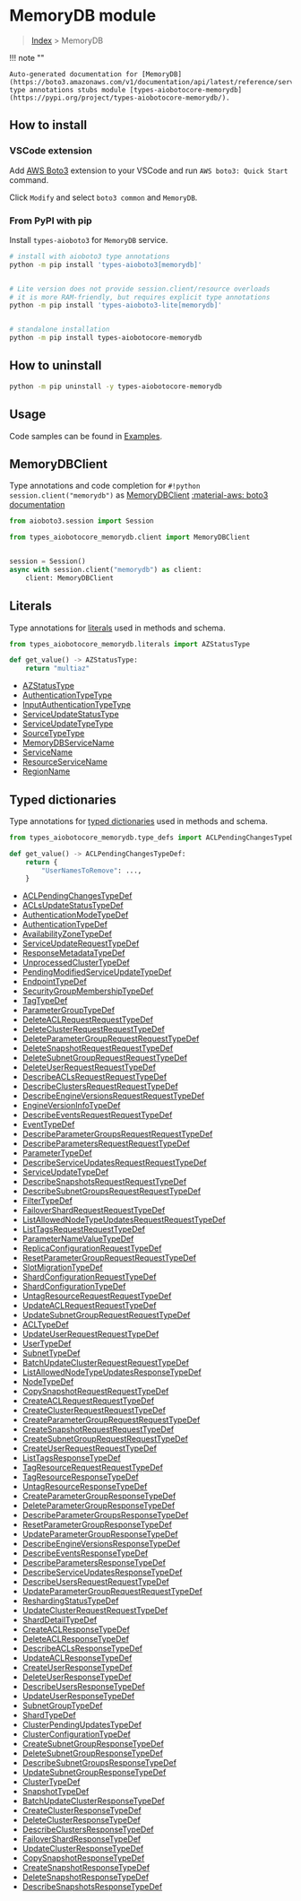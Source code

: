 # MemoryDB module

> [Index](../README.md) > MemoryDB


!!! note ""

    Auto-generated documentation for [MemoryDB](https://boto3.amazonaws.com/v1/documentation/api/latest/reference/services/memorydb.html#MemoryDB)
    type annotations stubs module [types-aiobotocore-memorydb](https://pypi.org/project/types-aiobotocore-memorydb/).

## How to install

### VSCode extension

Add [AWS Boto3](https://marketplace.visualstudio.com/items?itemName=Boto3typed.boto3-ide)
extension to your VSCode and run `AWS boto3: Quick Start` command.

Click `Modify` and select `boto3 common` and `MemoryDB`.

### From PyPI with pip

Install `types-aioboto3` for `MemoryDB` service.

```bash
# install with aioboto3 type annotations
python -m pip install 'types-aioboto3[memorydb]'


# Lite version does not provide session.client/resource overloads
# it is more RAM-friendly, but requires explicit type annotations
python -m pip install 'types-aioboto3-lite[memorydb]'


# standalone installation
python -m pip install types-aiobotocore-memorydb
```



## How to uninstall

```bash
python -m pip uninstall -y types-aiobotocore-memorydb
```

## Usage

Code samples can be found in [Examples](./usage.md).

## MemoryDBClient

Type annotations and code completion for  `#!python session.client("memorydb")` as [MemoryDBClient](./client.md)
[:material-aws: boto3 documentation](https://boto3.amazonaws.com/v1/documentation/api/latest/reference/services/memorydb.html#MemoryDB.Client)

```python title="Usage example"
from aioboto3.session import Session

from types_aiobotocore_memorydb.client import MemoryDBClient


session = Session()
async with session.client("memorydb") as client:
    client: MemoryDBClient
```








## Literals

Type annotations for [literals](./literals.md) used in methods and schema.

```python title="Usage example"
from types_aiobotocore_memorydb.literals import AZStatusType

def get_value() -> AZStatusType:
    return "multiaz"
```

- [AZStatusType](./literals.md#azstatustype)
- [AuthenticationTypeType](./literals.md#authenticationtypetype)
- [InputAuthenticationTypeType](./literals.md#inputauthenticationtypetype)
- [ServiceUpdateStatusType](./literals.md#serviceupdatestatustype)
- [ServiceUpdateTypeType](./literals.md#serviceupdatetypetype)
- [SourceTypeType](./literals.md#sourcetypetype)
- [MemoryDBServiceName](./literals.md#memorydbservicename)
- [ServiceName](./literals.md#servicename)
- [ResourceServiceName](./literals.md#resourceservicename)
- [RegionName](./literals.md#regionname)




## Typed dictionaries

Type annotations for [typed dictionaries](./type_defs.md) used in methods and schema.

```python title="Usage example"
from types_aiobotocore_memorydb.type_defs import ACLPendingChangesTypeDef

def get_value() -> ACLPendingChangesTypeDef:
    return {
        "UserNamesToRemove": ...,
    }
```

- [ACLPendingChangesTypeDef](./type_defs.md#aclpendingchangestypedef)
- [ACLsUpdateStatusTypeDef](./type_defs.md#aclsupdatestatustypedef)
- [AuthenticationModeTypeDef](./type_defs.md#authenticationmodetypedef)
- [AuthenticationTypeDef](./type_defs.md#authenticationtypedef)
- [AvailabilityZoneTypeDef](./type_defs.md#availabilityzonetypedef)
- [ServiceUpdateRequestTypeDef](./type_defs.md#serviceupdaterequesttypedef)
- [ResponseMetadataTypeDef](./type_defs.md#responsemetadatatypedef)
- [UnprocessedClusterTypeDef](./type_defs.md#unprocessedclustertypedef)
- [PendingModifiedServiceUpdateTypeDef](./type_defs.md#pendingmodifiedserviceupdatetypedef)
- [EndpointTypeDef](./type_defs.md#endpointtypedef)
- [SecurityGroupMembershipTypeDef](./type_defs.md#securitygroupmembershiptypedef)
- [TagTypeDef](./type_defs.md#tagtypedef)
- [ParameterGroupTypeDef](./type_defs.md#parametergrouptypedef)
- [DeleteACLRequestRequestTypeDef](./type_defs.md#deleteaclrequestrequesttypedef)
- [DeleteClusterRequestRequestTypeDef](./type_defs.md#deleteclusterrequestrequesttypedef)
- [DeleteParameterGroupRequestRequestTypeDef](./type_defs.md#deleteparametergrouprequestrequesttypedef)
- [DeleteSnapshotRequestRequestTypeDef](./type_defs.md#deletesnapshotrequestrequesttypedef)
- [DeleteSubnetGroupRequestRequestTypeDef](./type_defs.md#deletesubnetgrouprequestrequesttypedef)
- [DeleteUserRequestRequestTypeDef](./type_defs.md#deleteuserrequestrequesttypedef)
- [DescribeACLsRequestRequestTypeDef](./type_defs.md#describeaclsrequestrequesttypedef)
- [DescribeClustersRequestRequestTypeDef](./type_defs.md#describeclustersrequestrequesttypedef)
- [DescribeEngineVersionsRequestRequestTypeDef](./type_defs.md#describeengineversionsrequestrequesttypedef)
- [EngineVersionInfoTypeDef](./type_defs.md#engineversioninfotypedef)
- [DescribeEventsRequestRequestTypeDef](./type_defs.md#describeeventsrequestrequesttypedef)
- [EventTypeDef](./type_defs.md#eventtypedef)
- [DescribeParameterGroupsRequestRequestTypeDef](./type_defs.md#describeparametergroupsrequestrequesttypedef)
- [DescribeParametersRequestRequestTypeDef](./type_defs.md#describeparametersrequestrequesttypedef)
- [ParameterTypeDef](./type_defs.md#parametertypedef)
- [DescribeServiceUpdatesRequestRequestTypeDef](./type_defs.md#describeserviceupdatesrequestrequesttypedef)
- [ServiceUpdateTypeDef](./type_defs.md#serviceupdatetypedef)
- [DescribeSnapshotsRequestRequestTypeDef](./type_defs.md#describesnapshotsrequestrequesttypedef)
- [DescribeSubnetGroupsRequestRequestTypeDef](./type_defs.md#describesubnetgroupsrequestrequesttypedef)
- [FilterTypeDef](./type_defs.md#filtertypedef)
- [FailoverShardRequestRequestTypeDef](./type_defs.md#failovershardrequestrequesttypedef)
- [ListAllowedNodeTypeUpdatesRequestRequestTypeDef](./type_defs.md#listallowednodetypeupdatesrequestrequesttypedef)
- [ListTagsRequestRequestTypeDef](./type_defs.md#listtagsrequestrequesttypedef)
- [ParameterNameValueTypeDef](./type_defs.md#parameternamevaluetypedef)
- [ReplicaConfigurationRequestTypeDef](./type_defs.md#replicaconfigurationrequesttypedef)
- [ResetParameterGroupRequestRequestTypeDef](./type_defs.md#resetparametergrouprequestrequesttypedef)
- [SlotMigrationTypeDef](./type_defs.md#slotmigrationtypedef)
- [ShardConfigurationRequestTypeDef](./type_defs.md#shardconfigurationrequesttypedef)
- [ShardConfigurationTypeDef](./type_defs.md#shardconfigurationtypedef)
- [UntagResourceRequestRequestTypeDef](./type_defs.md#untagresourcerequestrequesttypedef)
- [UpdateACLRequestRequestTypeDef](./type_defs.md#updateaclrequestrequesttypedef)
- [UpdateSubnetGroupRequestRequestTypeDef](./type_defs.md#updatesubnetgrouprequestrequesttypedef)
- [ACLTypeDef](./type_defs.md#acltypedef)
- [UpdateUserRequestRequestTypeDef](./type_defs.md#updateuserrequestrequesttypedef)
- [UserTypeDef](./type_defs.md#usertypedef)
- [SubnetTypeDef](./type_defs.md#subnettypedef)
- [BatchUpdateClusterRequestRequestTypeDef](./type_defs.md#batchupdateclusterrequestrequesttypedef)
- [ListAllowedNodeTypeUpdatesResponseTypeDef](./type_defs.md#listallowednodetypeupdatesresponsetypedef)
- [NodeTypeDef](./type_defs.md#nodetypedef)
- [CopySnapshotRequestRequestTypeDef](./type_defs.md#copysnapshotrequestrequesttypedef)
- [CreateACLRequestRequestTypeDef](./type_defs.md#createaclrequestrequesttypedef)
- [CreateClusterRequestRequestTypeDef](./type_defs.md#createclusterrequestrequesttypedef)
- [CreateParameterGroupRequestRequestTypeDef](./type_defs.md#createparametergrouprequestrequesttypedef)
- [CreateSnapshotRequestRequestTypeDef](./type_defs.md#createsnapshotrequestrequesttypedef)
- [CreateSubnetGroupRequestRequestTypeDef](./type_defs.md#createsubnetgrouprequestrequesttypedef)
- [CreateUserRequestRequestTypeDef](./type_defs.md#createuserrequestrequesttypedef)
- [ListTagsResponseTypeDef](./type_defs.md#listtagsresponsetypedef)
- [TagResourceRequestRequestTypeDef](./type_defs.md#tagresourcerequestrequesttypedef)
- [TagResourceResponseTypeDef](./type_defs.md#tagresourceresponsetypedef)
- [UntagResourceResponseTypeDef](./type_defs.md#untagresourceresponsetypedef)
- [CreateParameterGroupResponseTypeDef](./type_defs.md#createparametergroupresponsetypedef)
- [DeleteParameterGroupResponseTypeDef](./type_defs.md#deleteparametergroupresponsetypedef)
- [DescribeParameterGroupsResponseTypeDef](./type_defs.md#describeparametergroupsresponsetypedef)
- [ResetParameterGroupResponseTypeDef](./type_defs.md#resetparametergroupresponsetypedef)
- [UpdateParameterGroupResponseTypeDef](./type_defs.md#updateparametergroupresponsetypedef)
- [DescribeEngineVersionsResponseTypeDef](./type_defs.md#describeengineversionsresponsetypedef)
- [DescribeEventsResponseTypeDef](./type_defs.md#describeeventsresponsetypedef)
- [DescribeParametersResponseTypeDef](./type_defs.md#describeparametersresponsetypedef)
- [DescribeServiceUpdatesResponseTypeDef](./type_defs.md#describeserviceupdatesresponsetypedef)
- [DescribeUsersRequestRequestTypeDef](./type_defs.md#describeusersrequestrequesttypedef)
- [UpdateParameterGroupRequestRequestTypeDef](./type_defs.md#updateparametergrouprequestrequesttypedef)
- [ReshardingStatusTypeDef](./type_defs.md#reshardingstatustypedef)
- [UpdateClusterRequestRequestTypeDef](./type_defs.md#updateclusterrequestrequesttypedef)
- [ShardDetailTypeDef](./type_defs.md#sharddetailtypedef)
- [CreateACLResponseTypeDef](./type_defs.md#createaclresponsetypedef)
- [DeleteACLResponseTypeDef](./type_defs.md#deleteaclresponsetypedef)
- [DescribeACLsResponseTypeDef](./type_defs.md#describeaclsresponsetypedef)
- [UpdateACLResponseTypeDef](./type_defs.md#updateaclresponsetypedef)
- [CreateUserResponseTypeDef](./type_defs.md#createuserresponsetypedef)
- [DeleteUserResponseTypeDef](./type_defs.md#deleteuserresponsetypedef)
- [DescribeUsersResponseTypeDef](./type_defs.md#describeusersresponsetypedef)
- [UpdateUserResponseTypeDef](./type_defs.md#updateuserresponsetypedef)
- [SubnetGroupTypeDef](./type_defs.md#subnetgrouptypedef)
- [ShardTypeDef](./type_defs.md#shardtypedef)
- [ClusterPendingUpdatesTypeDef](./type_defs.md#clusterpendingupdatestypedef)
- [ClusterConfigurationTypeDef](./type_defs.md#clusterconfigurationtypedef)
- [CreateSubnetGroupResponseTypeDef](./type_defs.md#createsubnetgroupresponsetypedef)
- [DeleteSubnetGroupResponseTypeDef](./type_defs.md#deletesubnetgroupresponsetypedef)
- [DescribeSubnetGroupsResponseTypeDef](./type_defs.md#describesubnetgroupsresponsetypedef)
- [UpdateSubnetGroupResponseTypeDef](./type_defs.md#updatesubnetgroupresponsetypedef)
- [ClusterTypeDef](./type_defs.md#clustertypedef)
- [SnapshotTypeDef](./type_defs.md#snapshottypedef)
- [BatchUpdateClusterResponseTypeDef](./type_defs.md#batchupdateclusterresponsetypedef)
- [CreateClusterResponseTypeDef](./type_defs.md#createclusterresponsetypedef)
- [DeleteClusterResponseTypeDef](./type_defs.md#deleteclusterresponsetypedef)
- [DescribeClustersResponseTypeDef](./type_defs.md#describeclustersresponsetypedef)
- [FailoverShardResponseTypeDef](./type_defs.md#failovershardresponsetypedef)
- [UpdateClusterResponseTypeDef](./type_defs.md#updateclusterresponsetypedef)
- [CopySnapshotResponseTypeDef](./type_defs.md#copysnapshotresponsetypedef)
- [CreateSnapshotResponseTypeDef](./type_defs.md#createsnapshotresponsetypedef)
- [DeleteSnapshotResponseTypeDef](./type_defs.md#deletesnapshotresponsetypedef)
- [DescribeSnapshotsResponseTypeDef](./type_defs.md#describesnapshotsresponsetypedef)

